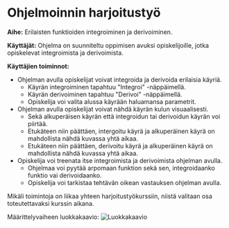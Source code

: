 ﻿# **Ohjelmoinnin harjoitustyö**

**Aihe:**
Erilaisten funktioiden integroiminen ja derivoiminen.

**Käyttäjät:**
Ohjelma on suunniteltu oppimisen avuksi opiskelijoille, jotka opiskelevat integroimista ja derivoimista.

**Käyttäjien toiminnot:**
* Ohjelman avulla opiskelijat voivat integroida ja derivoida erilaisia käyriä.
  * Käyrän integroiminen tapahtuu "Integroi" -näppäimellä.
  * Käyrän derivoiminen tapahtuu "Derivoi" -näppäimellä.
  * Opiskelija voi valita alussa käyrään haluamansa parametrit.
* Ohjelman avulla opiskelijat voivat nähdä käyrän kulun visuaalisesti.
  * Sekä alkuperäisen käyrän että integroidun tai derivoidun käyrän voi piirtää.
  * Etukäteen niin päättäen, intergoitu käyrä ja alkuperäinen käyrä on mahdollista nähdä kuvassa yhtä aikaa.
  * Etukäteen niin päättäen, derivoitu käyrä ja alkuperäinen käyrä on mahdollista nähdä kuvassa yhtä aikaa.
* Opiskelija voi treenata itse integroimista ja derivoimista ohjelman avulla.
  * Ohjelmaa voi pyytää arpomaan funktion sekä sen, integroidaanko funktio vai derivoidaanko.
  * Opiskelija voi tarkistaa tehtävän oikean vastauksen ohjelman avulla.

Mikäli toimintoja on liikaa yhteen harjoitustyökurssiin, niistä valitaan osa toteutettavaksi kurssin aikana.

Määrittelyvaiheen luokkakaavio:
![Luokkakaavio](Luokkakaavio.png)



